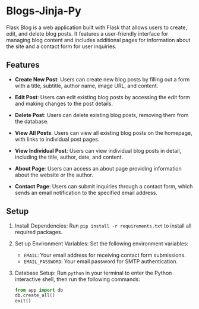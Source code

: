 # Blogs-Jinja-Py

Flask Blog is a web application built with Flask that allows users to create, edit, and delete blog posts. It features a user-friendly interface for managing blog content and includes additional pages for information about the site and a contact form for user inquiries.

## Features

- **Create New Post**: Users can create new blog posts by filling out a form with a title, subtitle, author name, image URL, and content.

- **Edit Post**: Users can edit existing blog posts by accessing the edit form and making changes to the post details.

- **Delete Post**: Users can delete existing blog posts, removing them from the database.

- **View All Posts**: Users can view all existing blog posts on the homepage, with links to individual post pages.

- **View Individual Post**: Users can view individual blog posts in detail, including the title, author, date, and content.

- **About Page**: Users can access an about page providing information about the website or the author.

- **Contact Page**: Users can submit inquiries through a contact form, which sends an email notification to the specified email address.

## Setup

1. Install Dependencies: Run `pip install -r requirements.txt` to install all required packages.

2. Set up Environment Variables: Set the following environment variables:

   - `EMAIL`: Your email address for receiving contact form submissions.
   - `EMAIL_PASSWORD`: Your email password for SMTP authentication.

3. Database Setup: Run `python` in your terminal to enter the Python interactive shell, then run the following commands:

   ```python
   from app import db
   db.create_all()
   exit()
